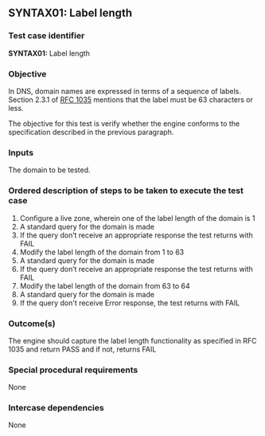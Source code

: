 ## SYNTAX01: Label length

### Test case identifier

**SYNTAX01:** Label length

### Objective
In DNS, domain names are expressed in terms of a sequence of labels. Section 
2.3.1 of [RFC 1035](https://tools.ietf.org/html/rfc1035) mentions that the 
label must be 63 characters or less.

The objective for this test is verify whether the engine conforms to the
specification described in the previous paragraph.

### Inputs

The domain to be tested.

### Ordered description of steps to be taken to execute the test case

1. Configure a live zone, wherein one of the label length of the domain is 1
2. A standard query for the domain is made
3. If the query don’t receive an appropriate response the test returns with
FAIL
4. Modify the label length of the domain from 1 to 63
5. A standard query for the domain is made
6. If the query don’t receive an appropriate response the test returns with
FAIL 
7. Modify the label length of the domain from 63 to 64
8. A standard query for the domain is made
9. If the query don't receive Error response, the test returns with FAIL 

### Outcome(s)

The engine should capture the label length functionality as specified in
RFC 1035 and return PASS and if not, returns FAIL

### Special procedural requirements	

None

### Intercase dependencies

None
